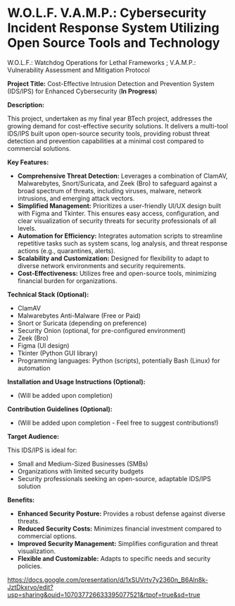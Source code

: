 # W.O.L.F. V.A.M.P.: Cybersecurity Incident Response System Utilizing Open Source Tools and Technology

W.O.L.F.: Watchdog Operations for Lethal Frameworks ; V.A.M.P.: Vulnerability Assessment and Mitigation Protocol


**Project Title:** Cost-Effective Intrusion Detection and Prevention System (IDS/IPS) for Enhanced Cybersecurity (**In Progress**)

**Description:**

This project, undertaken as my final year BTech project, addresses the growing demand for cost-effective security solutions. It delivers a multi-tool IDS/IPS built upon open-source security tools, providing robust threat detection and prevention capabilities at a minimal cost compared to commercial solutions.

**Key Features:**

* **Comprehensive Threat Detection:** Leverages a combination of ClamAV, Malwarebytes, Snort/Suricata, and Zeek (Bro) to safeguard against a broad spectrum of threats, including viruses, malware, network intrusions, and emerging attack vectors.
* **Simplified Management:** Prioritizes a user-friendly UI/UX design built with Figma and Tkinter. This ensures easy access, configuration, and clear visualization of security threats for security professionals of all levels.
* **Automation for Efficiency:** Integrates automation scripts to streamline repetitive tasks such as system scans, log analysis, and threat response actions (e.g., quarantines, alerts).
* **Scalability and Customization:** Designed for flexibility to adapt to diverse network environments and security requirements.
* **Cost-Effectiveness:** Utilizes free and open-source tools, minimizing financial burden for organizations.

**Technical Stack (Optional):**

* ClamAV
* Malwarebytes Anti-Malware (Free or Paid)
* Snort or Suricata (depending on preference)
* Security Onion (optional, for pre-configured environment)
* Zeek (Bro)
* Figma (UI design)
* Tkinter (Python GUI library)
* Programming languages: Python (scripts), potentially Bash (Linux) for automation

**Installation and Usage Instructions (Optional):**

* (Will be added upon completion)

**Contribution Guidelines (Optional):**

* (Will be added upon completion - Feel free to suggest contributions!)

**Target Audience:**

This IDS/IPS is ideal for:

* Small and Medium-Sized Businesses (SMBs)
* Organizations with limited security budgets
* Security professionals seeking an open-source, adaptable IDS/IPS solution

**Benefits:**

* **Enhanced Security Posture:** Provides a robust defense against diverse threats.
* **Reduced Security Costs:** Minimizes financial investment compared to commercial options.
* **Improved Security Management:** Simplifies configuration and threat visualization.
* **Flexible and Customizable:** Adapts to specific needs and security policies.







https://docs.google.com/presentation/d/1xSUVrtv7y2360n_B6Aln8k-JztDkxrvo/edit?usp=sharing&ouid=107037726633395077521&rtpof=true&sd=true
